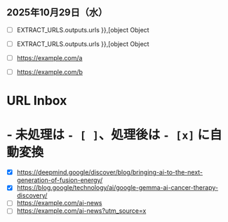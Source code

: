 ## 2025年10月29日（水）

- [ ] EXTRACT_URLS.outputs.urls }},[object Object

- [ ] EXTRACT_URLS.outputs.urls }},[object Object

- [ ] https://example.com/a
- [ ] https://example.com/b

# URL Inbox
# - 未処理は `- [ ]`、処理後は `- [x]` に自動変換

- [x] https://deepmind.google/discover/blog/bringing-ai-to-the-next-generation-of-fusion-energy/
- [x] https://blog.google/technology/ai/google-gemma-ai-cancer-therapy-discovery/
- [ ] https://example.com/ai-news
- [ ] https://example.com/ai-news?utm_source=x
